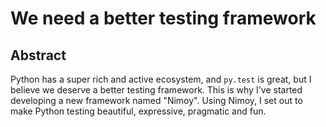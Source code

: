 We need a better testing framework
==================================

Abstract
--------

Python has a super rich and active ecosystem, and `py.test` is great, but I
believe we deserve a better testing framework. This is why I've started
developing a new framework named "Nimoy". Using Nimoy, I set out to make Python
testing beautiful, expressive, pragmatic and fun.

